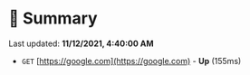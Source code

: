 # 📖 Summary
Last updated: **11/12/2021, 4:40:00 AM**

- `GET` [https://google.com](https://google.com) - **Up** (155ms)

